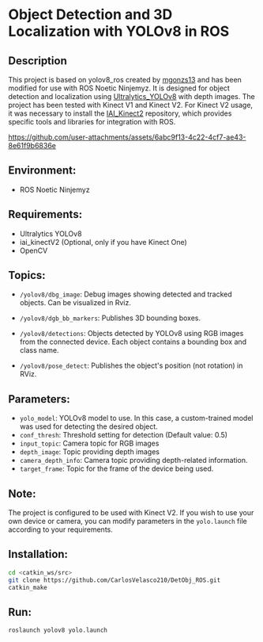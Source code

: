 # Object Detection and 3D Localization with YOLOv8 in ROS
## Description
This project is based on yolov8_ros created by [mgonzs13](https://github.com/mgonzs13/yolov8_ros) and has been modified for use with ROS Noetic Ninjemyz. It is designed for object detection and localization using [Ultralytics_YOLOv8](https://github.com/ultralytics/ultralytics) with depth images.
The project has been tested with Kinect V1 and Kinect V2. For Kinect V2 usage, it was necessary to install the [IAI_Kinect2](https://github.com/code-iai/iai_kinect2) repository, which provides specific tools and libraries for integration with ROS.


https://github.com/user-attachments/assets/6abc9f13-4c22-4cf7-ae43-8e61f9b6836e


## Environment:
- ROS Noetic Ninjemyz
## Requirements:
- Ultralytics YOLOv8
- iai_kinectV2 (Optional, only if you have Kinect One)
- OpenCV
## Topics:
- ```/yolov8/dbg_image```: Debug images showing detected and tracked objects. Can be visualized in Rviz.
- ```/yolov8/dgb_bb_markers```: Publishes 3D bounding boxes.

- ```/yolov8/detections```: Objects detected by YOLOv8 using RGB images from the connected device. Each object contains a bounding box and class name.

- ```/yolov8/pose_detect```: Publishes the object's position (not rotation) in RViz.


## Parameters:
- ```yolo_model```: YOLOv8 model to use. In this case, a custom-trained model was used for detecting the desired object.
- ```conf_thresh```: Threshold setting for detection (Default value: 0.5)
- ```input_topic```: Camera topic for RGB images
- ```depth_image```: Topic providing depth images
- ```camera_depth_info```: Camera topic providing depth-related information.
- ```target_frame```: Topic for the frame of the device being used.
## Note:
The project is configured to be used with Kinect V2. If you wish to use your own device or camera, you can modify parameters in the ```yolo.launch``` file according to your requirements.
## Installation:
``` bash
cd <catkin_ws/src>
git clone https://github.com/CarlosVelasco210/DetObj_ROS.git
catkin_make
```
## Run:
```bash
roslaunch yolov8 yolo.launch
```


